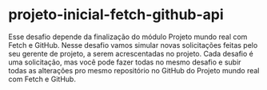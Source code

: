 # projeto-inicial-fetch-github-api

Esse desafio depende da finalização do módulo Projeto mundo
real com Fetch e GitHub.
Nesse desafio vamos simular novas solicitações feitas pelo seu
gerente de projeto, a serem acrescentadas no projeto.
Cada desafio é uma solicitação, mas você pode fazer todas no
mesmo desafio e subir todas as alterações pro mesmo
repositório no GitHub do Projeto mundo real com Fetch e
GitHub.

